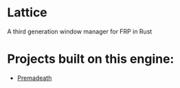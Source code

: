 # Lattice
A third generation window manager for FRP in Rust

# Projects built on this engine:
- [Premadeath](https://www.premadeath.com)
